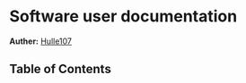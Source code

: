 # Software user documentation

**Auther:** [Hulle107](https://github.com/Hulle107)

## Table of Contents